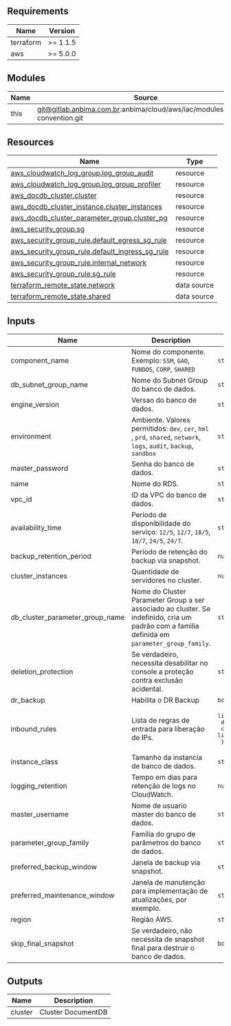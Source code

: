 <!-- BEGIN_TF_DOCS -->
## Requirements

| Name | Version |
|------|---------|
| terraform | >= 1.1.5 |
| aws | >= 5.0.0 |

## Modules

| Name | Source | Version |
|------|--------|---------|
| this | git@gitlab.anbima.com.br:anbima/cloud/aws/iac/modules/naming-convention.git | main |

## Resources

| Name | Type |
|------|------|
| [aws_cloudwatch_log_group.log_group_audit](https://registry.terraform.io/providers/hashicorp/aws/latest/docs/resources/cloudwatch_log_group) | resource |
| [aws_cloudwatch_log_group.log_group_profiler](https://registry.terraform.io/providers/hashicorp/aws/latest/docs/resources/cloudwatch_log_group) | resource |
| [aws_docdb_cluster.cluster](https://registry.terraform.io/providers/hashicorp/aws/latest/docs/resources/docdb_cluster) | resource |
| [aws_docdb_cluster_instance.cluster_instances](https://registry.terraform.io/providers/hashicorp/aws/latest/docs/resources/docdb_cluster_instance) | resource |
| [aws_docdb_cluster_parameter_group.cluster_pg](https://registry.terraform.io/providers/hashicorp/aws/latest/docs/resources/docdb_cluster_parameter_group) | resource |
| [aws_security_group.sg](https://registry.terraform.io/providers/hashicorp/aws/latest/docs/resources/security_group) | resource |
| [aws_security_group_rule.default_egress_sg_rule](https://registry.terraform.io/providers/hashicorp/aws/latest/docs/resources/security_group_rule) | resource |
| [aws_security_group_rule.default_ingress_sg_rule](https://registry.terraform.io/providers/hashicorp/aws/latest/docs/resources/security_group_rule) | resource |
| [aws_security_group_rule.internal_network](https://registry.terraform.io/providers/hashicorp/aws/latest/docs/resources/security_group_rule) | resource |
| [aws_security_group_rule.sg_rule](https://registry.terraform.io/providers/hashicorp/aws/latest/docs/resources/security_group_rule) | resource |
| [terraform_remote_state.network](https://registry.terraform.io/providers/hashicorp/terraform/latest/docs/data-sources/remote_state) | data source |
| [terraform_remote_state.shared](https://registry.terraform.io/providers/hashicorp/terraform/latest/docs/data-sources/remote_state) | data source |

## Inputs

| Name | Description | Type | Default | Required |
|------|-------------|------|---------|:--------:|
| component\_name | Nome do componente. Exemplo: `SSM`, `GAO`, `FUNDOS`, `CORP`, `SHARED` | `string` | n/a | yes |
| db\_subnet\_group\_name | Nome do Subnet Group do banco de dados. | `string` | n/a | yes |
| engine\_version | Versao do banco de dados. | `string` | n/a | yes |
| environment | Ambiente. Valores permitidos: `dev`, `cer`, `hml` , `prd`, `shared`, `network`, `logs`, `audit`, `backup`, `sandbox` | `string` | n/a | yes |
| master\_password | Senha do banco de dados. | `string` | n/a | yes |
| name | Nome do RDS. | `string` | n/a | yes |
| vpc\_id | ID da VPC do banco de dados. | `string` | n/a | yes |
| availability\_time | Período de disponibilidade do serviço: `12/5`, `12/7`, `18/5`, `18/7`, `24/5`, `24/7`. | `string` | `"24/7"` | no |
| backup\_retention\_period | Período de retenção do backup via snapshot. | `number` | `7` | no |
| cluster\_instances | Quantidade de servidores no cluster. | `number` | `1` | no |
| db\_cluster\_parameter\_group\_name | Nome do Cluster Parameter Group a ser associado ao cluster. Se indefinido, cria um padrão com a familia definida em `parameter_group_family`. | `string` | `""` | no |
| deletion\_protection | Se verdadeiro, necessita desabilitar no console a proteção contra exclusão acidental. | `string` | `false` | no |
| dr\_backup | Habilita o DR Backup | `bool` | `false` | no |
| inbound\_rules | Lista de regras de entrada para liberação de IPs. | <pre>list(object({<br>    description = string,<br>    cidr_blocks = list(string)<br>  }))</pre> | `[]` | no |
| instance\_class | Tamanho da instancia de banco de dados. | `string` | `"db.t4g.medium"` | no |
| logging\_retention | Tempo em dias para retenção de logs no CloudWatch. | `number` | `14` | no |
| master\_username | Nome de usuario master do banco de dados. | `string` | `"dbadmin"` | no |
| parameter\_group\_family | Família do grupo de parâmetros do banco de dados. | `string` | `""` | no |
| preferred\_backup\_window | Janela de backup via snapshot. | `string` | `"07:00-09:00"` | no |
| preferred\_maintenance\_window | Janela de manutenção para implementação de atualizações, por exemplo. | `string` | `"sun:04:00-sun:04:30"` | no |
| region | Região AWS. | `string` | `"us-east-1"` | no |
| skip\_final\_snapshot | Se verdadeiro, não necessita de snapshot final para destruir o banco de dados. | `bool` | `false` | no |

## Outputs

| Name | Description |
|------|-------------|
| cluster | Cluster DocumentDB |
<!-- END_TF_DOCS -->
